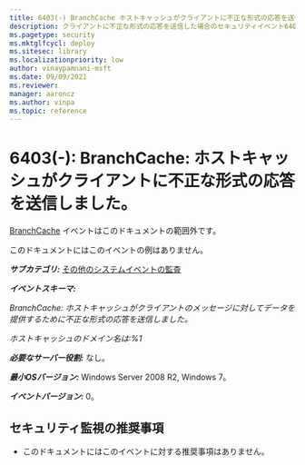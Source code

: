 ```yaml
---
title: 6403(-) BranchCache ホストキャッシュがクライアントに不正な形式の応答を送信しました。
description: クライアントに不正な形式の応答を送信した場合のセキュリティイベント6403(-) BranchCacheについて説明します。
ms.pagetype: security
ms.mktglfcycl: deploy
ms.sitesec: library
ms.localizationpriority: low
author: vinaypamnani-msft
ms.date: 09/09/2021
ms.reviewer: 
manager: aaroncz
ms.author: vinpa
ms.topic: reference
---
```


# 6403(-): BranchCache: ホストキャッシュがクライアントに不正な形式の応答を送信しました。

[BranchCache](/previous-versions/windows/it-pro/windows-server-2012-R2-and-2012/jj127252(v=ws.11)) イベントはこのドキュメントの範囲外です。

このドキュメントにはこのイベントの例はありません。

***サブカテゴリ:***&nbsp;[その他のシステムイベントの監査](audit-other-system-events.md)

***イベントスキーマ:***

*BranchCache: ホストキャッシュがクライアントのメッセージに対してデータを提供するために不正な形式の応答を送信しました。*

*ホストキャッシュのドメイン名は:%1*

***必要なサーバー役割:*** なし。

***最小OSバージョン:*** Windows Server 2008 R2, Windows 7。

***イベントバージョン:*** 0。

## セキュリティ監視の推奨事項

-   このドキュメントにはこのイベントに対する推奨事項はありません。
